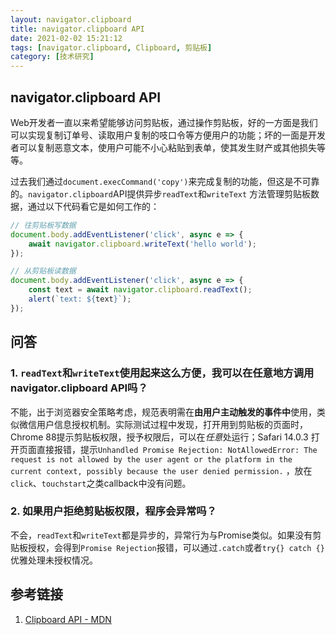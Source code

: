 ```yaml
---
layout: navigator.clipboard 
title: navigator.clipboard API 
date: 2021-02-02 15:21:12
tags: [navigator.clipboard, Clipboard, 剪贴板]
category: [技术研究]
---
```


## navigator.clipboard API

Web开发者一直以来希望能够访问剪贴板，通过操作剪贴板，好的一方面是我们可以实现复制订单号、读取用户复制的吱口令等方便用户的功能；坏的一面是开发者可以复制恶意文本，使用户可能不小心粘贴到表单，使其发生财产或其他损失等等。

过去我们通过`document.execCommand('copy')`来完成复制的功能，但这是不可靠的。`navigator.clipboard`API提供异步`readText`和`writeText`
方法管理剪贴板数据，通过以下代码看它是如何工作的：

```javascript
// 往剪贴板写数据
document.body.addEventListener('click', async e => {
    await navigator.clipboard.writeText('hello world');
});

// 从剪贴板读数据
document.body.addEventListener('click', async e => {
    const text = await navigator.clipboard.readText();
    alert(`text: ${text}`);
});
```

## 问答

### 1. `readText`和`writeText`使用起来这么方便，我可以在任意地方调用navigator.clipboard API吗？

不能，出于浏览器安全策略考虑，规范表明需在**由用户主动触发的事件中**使用，类似微信用户信息授权机制。实际测试过程中发现，打开用到剪贴板的页面时，Chrome 88提示剪贴板权限，授予权限后，可以在*任意*处运行；Safari
14.0.3 打开页面直接报错，提示`Unhandled Promise Rejection: NotAllowedError: The request is not allowed by the user agent or the platform in the current context, possibly because the user denied permission.`
，放在`click`、`touchstart`之类callback中没有问题。

### 2. 如果用户拒绝剪贴板权限，程序会异常吗？

不会，`readText`和`writeText`都是异步的，异常行为与Promise类似。如果没有剪贴板授权，会得到`Promise Rejection`报错，可以通过`.catch`或者`try{} catch {}`优雅处理未授权情况。

## 参考链接

1. [Clipboard API - MDN](https://developer.mozilla.org/en-US/docs/Web/API/Clipboard_API)






